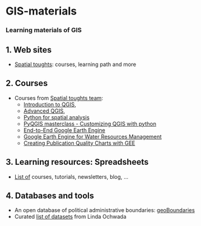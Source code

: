 # GIS-materials
### Learning materials of GIS

## 1. Web sites

* [Spatial toughts](https://spatialthoughts.com/): courses, learning path and more

## 2. Courses

* Courses from [Spatial toughts team](https://spatialthoughts.com/courses/):
    * [Introduction to QGIS](https://spatialthoughts.com/courses/introduction-to-qgis/),
    * [Advanced QGIS](https://spatialthoughts.com/courses/advanced-qgis/),
    * [Python for spatial analysis](https://spatialthoughts.com/courses/python-foundation-for-spatial-analysis/)
    * [PyQGIS masterclass - Customizing QGIS with python](https://spatialthoughts.com/courses/python-dataviz/)
    * [End-to-End Google Earth Engine](https://spatialthoughts.com/courses/google-earth-engine/)
    * [Google Earth Engine for Water Resources Management](https://spatialthoughts.com/courses/gee-for-water-resources-management/)
    * [Creating Publication Quality Charts with GEE](https://spatialthoughts.com/courses/gee-charts/)

## 3. Learning resources: Spreadsheets

* [List of](https://docs.google.com/spreadsheets/d/1PaCIYQ-cxcYLdQhtTGQ7j0JXFVGiid-_R_y0P3HZFqs/edit#gid=0)  courses, tutorials, newsletters, blog, ...


## 4. Databases and tools

* An open database of political administrative boundaries: [geoBoundaries](https://www.geoboundaries.org/index.html)
* Curated [list of datasets](https://www.buymeacoffee.com/ochwada/e/203469) from Linda Ochwada
